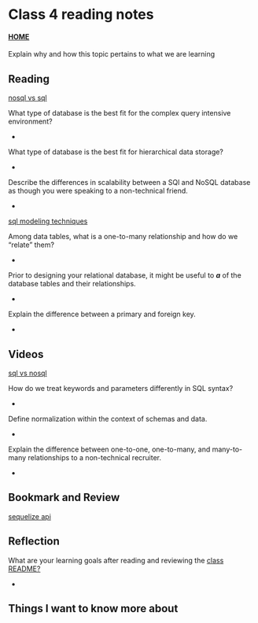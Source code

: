 # Class 4 reading notes

#### [HOME](https://cesarderio.github.io/reading-notes/)

Explain why and how this topic pertains to what we are learning

## Reading

[nosql vs sql](https://www.thegeekstuff.com/2014/01/sql-vs-nosql-db/?utm_source=tuicool)

What type of database is the best fit for the complex query intensive environment?

*

What type of database is the best fit for hierarchical data storage?

*

Describe the differences in scalability between a SQl and NoSQL database as though you were speaking to a non-technical friend.

*

[sql modeling techniques](https://www.essentialsql.com/get-ready-to-learn-sql-7-simplified-data-modeling/)

Among data tables, what is a one-to-many relationship and how do we “relate” them?

*

Prior to designing your relational database, it might be useful to ___a___ of the database tables and their relationships.

*

Explain the difference between a primary and foreign key.

*

## Videos

[sql vs nosql](https://www.youtube.com/watch?v=ZS_kXvOeQ5Y)

How do we treat keywords and parameters differently in SQL syntax?

*

Define normalization within the context of schemas and data.

*

Explain the difference between one-to-one, one-to-many, and many-to-many relationships to a non-technical recruiter.

*

## Bookmark and Review

[sequelize api](https://sequelize.org/master/)

## Reflection

What are your learning goals after reading and reviewing the [class README?](https://codefellows.github.io/code-401-javascript-guide/curriculum/class-04/)

*

## Things I want to know more about
